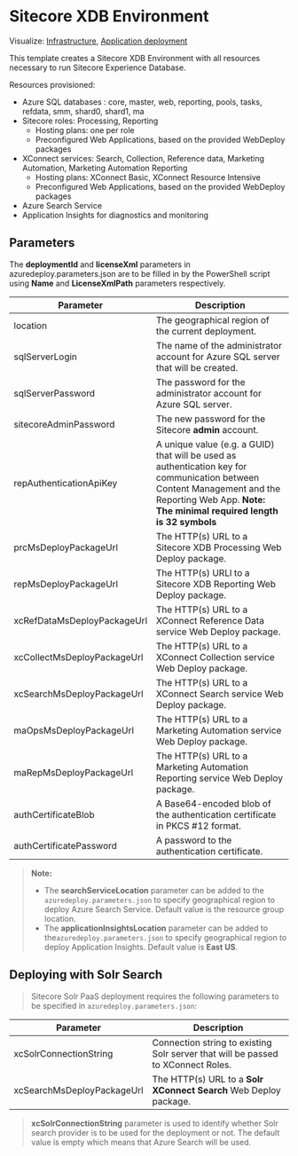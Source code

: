 # Sitecore XDB Environment

Visualize:
[Infrastructure](http://armviz.io/#/?load=https%3A%2F%2Fraw.githubusercontent.com%2FSitecore%2Fsitecore-azure-quickstart-templates%2Fmaster%2FSitecore%209.0.0%2Fxdb%2Fnested%2Finfrastructure.json),
[Application deployment](http://armviz.io/#/?load=https%3A%2F%2Fraw.githubusercontent.com%2FSitecore%2Fsitecore-azure-quickstart-templates%2Fmaster%2FSitecore%209.0.0%2Fxdb%2Fnested%2Fapplication.json)

This template creates a Sitecore XDB Environment with all resources necessary to run Sitecore Experience Database.

Resources provisioned:

  * Azure SQL databases : core, master, web, reporting, pools, tasks, refdata, smm, shard0, shard1, ma
  * Sitecore roles: Processing, Reporting
	* Hosting plans: one per role
	* Preconfigured Web Applications, based on the provided WebDeploy packages
  * XConnect services: Search, Collection, Reference data, Marketing Automation, Marketing Automation Reporting
	* Hosting plans: XConnect Basic, XConnect Resource Intensive
	* Preconfigured Web Applications, based on the provided WebDeploy packages
  * Azure Search Service
  * Application Insights for diagnostics and monitoring

## Parameters

The **deploymentId** and **licenseXml** parameters in azuredeploy.parameters.json are to be filled in by the PowerShell script using **Name** and **LicenseXmlPath** parameters respectively.

|Parameter                                  | Description
|-------------------------------------------|---------------------------------------------------------------------------------------------
| location                                  | The geographical region of the current deployment.
| sqlServerLogin                            | The name of the administrator account for Azure SQL server that will be created.
| sqlServerPassword                         | The password for the administrator account for Azure SQL server.
| sitecoreAdminPassword                     | The new password for the Sitecore **admin** account.
| repAuthenticationApiKey                   | A unique value (e.g. a GUID) that will be used as authentication key for communication between Content Management and the Reporting Web App. **Note: The minimal required length is 32 symbols**
| prcMsDeployPackageUrl                     | The HTTP(s) URL to a Sitecore XDB Processing Web Deploy package.
| repMsDeployPackageUrl                     | The HTTP(s) URLl to a Sitecore XDB Reporting Web Deploy package.
| xcRefDataMsDeployPackageUrl               | The HTTP(s) URL to a XConnect Reference Data service Web Deploy package.
| xcCollectMsDeployPackageUrl               | The HTTP(s) URL to a XConnect Collection service Web Deploy package.
| xcSearchMsDeployPackageUrl                | The HTTP(s) URL to a XConnect Search service Web Deploy package.
| maOpsMsDeployPackageUrl                   | The HTTP(s) URL to a Marketing Automation service Web Deploy package.
| maRepMsDeployPackageUrl                   | The HTTP(s) URL to a Marketing Automation Reporting service Web Deploy package.
| authCertificateBlob                       | A Base64-encoded blob of the authentication certificate in PKCS #12 format.
| authCertificatePassword                   | A password to the authentication certificate.

> **Note:**
> * The **searchServiceLocation** parameter can be added to the `azuredeploy.parameters.json`
> to specify geographical region to deploy Azure Search Service. Default value is the resource
> group location.
> * The **applicationInsightsLocation** parameter can be added to the`azuredeploy.parameters.json`
> to specify geographical region to deploy Application Insights. Default value is **East US**.

## Deploying with Solr Search

> Sitecore Solr PaaS deployment requires the following parameters to be specified in `azuredeploy.parameters.json`:

| Parameter                                 | Description
--------------------------------------------|------------------------------------------------
| xcSolrConnectionString                    | Connection string to existing Solr server that will be passed to XConnect Roles.
| xcSearchMsDeployPackageUrl                | The HTTP(s) URL to a **Solr XConnect Search** Web Deploy package. 

> **xcSolrConnectionString** parameter is used to identify whether Solr search provider is to be used for the deployment or not.
> The default value is empty which means that Azure Search will be used.